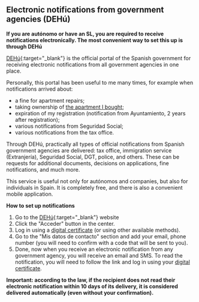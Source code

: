 ## Electronic notifications from government agencies (DEHú)

**If you are autónomo or have an SL, you are required to receive notifications electronically. The most convenient way to set this up is through DEHú**

[DEHú](https://dehu.redsara.es/){:target="_blank"} is the official portal of the Spanish government for receiving electronic notifications from all government agencies in one place.

Personally, this portal has been useful to me many times, for example when notifications arrived about:

- a fine for apartment repairs;
- taking ownership of [the apartment I bought](#obtaining-a-mortgage-in-spain-for-autónomo-my-experience-and-mistakes);
- expiration of my registration (notification from Ayuntamiento, 2 years after registration);
- various notifications from Seguridad Social;
- various notifications from the tax office.

Through DEHú, practically all types of official notifications from Spanish government agencies are delivered: tax office, immigration service (Extranjería), Seguridad Social, DGT, police, and others. These can be requests for additional documents, decisions on applications, fine notifications, and much more.

This service is useful not only for autónomos and companies, but also for individuals in Spain. It is completely free, and there is also a convenient mobile application.

**How to set up notifications**

1. Go to the [DEHú](https://dehu.redsara.es/){:target="_blank"} website
2. Click the "Acceder" button in the center.
3. Log in using a [digital certificate](#obtaining-a-digital-certificate) (or using other available methods).
4. Go to the "Mis datos de contacto" section and add your email, phone number (you will need to confirm with a code that will be sent to you).
5. Done, now when you receive an electronic notification from any government agency, you will receive an email and SMS. To read the notification, you will need to follow the link and log in using your [digital certificate](#obtaining-a-digital-certificate).

**Important: according to the law, if the recipient does not read their electronic notification within 10 days of its delivery, it is considered delivered automatically (even without your confirmation).**
